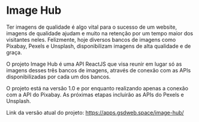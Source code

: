 <h1>Image Hub</h1>
<p>Ter imagens de qualidade é algo vital para o sucesso de um website, imagens de qualidade ajudam e muito na retenção por um tempo maior dos visitantes neles. Felizmente, hoje diversos bancos de imagens como Pixabay, Pexels e Unsplash, disponibilizam imagens de alta qualidade e de graça.</p>
<p>O projeto Image Hub é uma API ReactJS que visa reunir em lugar só as imagens desses três bancos de imagens, através de conexão com as APIs disponibilizadas por cada um dos bancos.</p>
<p>O projeto está na versão 1.0 e por enquanto realizando apenas a conexão com a API do Pixabay. As próximas etapas incluirão as APIs do Pexels e Unsplash.</p>
<p>Link da versão atual do projeto: <a href="https://apps.gsdweb.space/image-hub/" target="_blank">https://apps.gsdweb.space/image-hub/</a></p>
